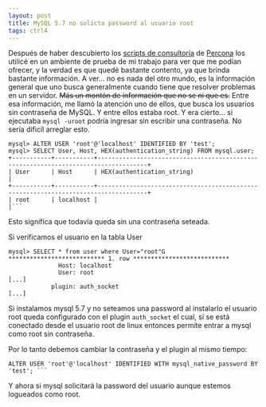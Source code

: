 ```yaml
---
layout: post
title: MySQL 5.7 no solicta password al usuario root
tags: ctrl4
---
```


Después de haber descubierto los [scripts de consultoría](http://percona.github.io/percona-consulting-scripts/) de [Percona](www.percona.com) los utilicé en un ambiente de prueba de mi trabajo para ver que me podían ofrecer, y la verdad es que quedé bastante contento, ya que brinda bastante información.
A ver... no es nada del otro mundo, es la información general que uno busca generalmente cuando tiene que resolver problemas en un servidor. ~~Más un montón de información que no se ni que es.~~
Entre esa información, me llamó la atención uno de ellos, que busca los usuarios sin contraseña de MySQL. Y entre ellos estaba root. Y era cierto... si ejecutaba `mysql -uroot` podría ingresar sin escribir una contraseña. No sería dificil arreglar esto.

    mysql> ALTER USER 'root'@'localhost' IDENTIFIED BY 'test';
    mysql> SELECT User, Host, HEX(authentication_string) FROM mysql.user;
    +-----------+-----------+------------------------------------------------------------------------------------+
    | User      | Host      | HEX(authentication_string)                                                         |
    +-----------+-----------+------------------------------------------------------------------------------------+
    | root      | localhost |                                                                                    |```


Esto significa que todavía queda sin una contraseña seteada.

Si verificamos el usuario en la tabla User
   
    mysql> SELECT * from user where User="root"G
    *************************** 1. row ***************************
                  Host: localhost
                  User: root
    [...]
                plugin: auth_socket
    [...]

Si instalamos mysql 5.7 y no seteamos una password al instalarlo el usuario root queda configurado con el plugin `auth_socket` el cual, si se está conectado desde el usuario root de linux entonces permite entrar a mysql como root sin contraseña.

Por lo tanto debemos cambiar la contraseña y el plugin al mismo tiempo:
    
    ALTER USER 'root'@'localhost' IDENTIFIED WITH mysql_native_password BY 'test'; ```

Y ahora si mysql solicitará la password del usuario aunque estemos logueados como root.

